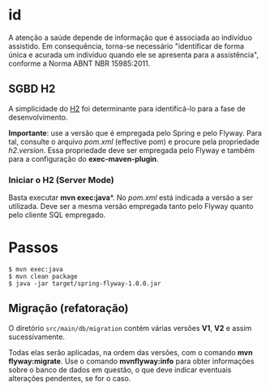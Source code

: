 # id

A atenção a saúde depende de informação que é associada ao indivíduo assistido.
Em consequência, torna-se necessário "identificar de forma única e acurada um 
indivíduo quando ele se apresenta para a assistência", conforme a Norma ABNT 
NBR 15985:2011.

## SGBD H2
A simplicidade do [H2](http://www.h2database.com) foi determinante para identificá-lo para a fase
de desenvolvimento.

**Importante**: use a versão que é empregada pelo Spring e pelo Flyway. Para tal,
consulte o arquivo _pom.xml_ (effective pom) e procure pela propriedade
_h2.version_. Essa propriedade deve ser empregada pelo Flyway e também
para a configuração do **exec-maven-plugin**.

### Iniciar o H2 (Server Mode)
Basta executar **mvn exec:java***. No _pom.xml_ está indicada a versão
a ser utilizada. Deve ser a mesma versão empregada tanto pelo 
Flyway quanto pelo cliente SQL empregado.

# Passos

```
$ mvn exec:java
$ mvn clean package
$ java -jar target/spring-flyway-1.0.0.jar
```

## Migração (refatoração)
O diretório `src/main/db/migration` contém várias versões **V1**, 
**V2** e assim sucessivamente. 

Todas elas serão aplicadas, na ordem das versões, com o comando
**mvn flyway:migrate**. Use o comando **mvnflyway:info** para obter
informações sobre o banco de dados em questão, o que deve indicar
eventuais alterações pendentes, se for o caso.
